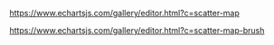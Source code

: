 <!-- scatter 散点-->
https://www.echartsjs.com/gallery/editor.html?c=scatter-map


https://www.echartsjs.com/gallery/editor.html?c=scatter-map-brush